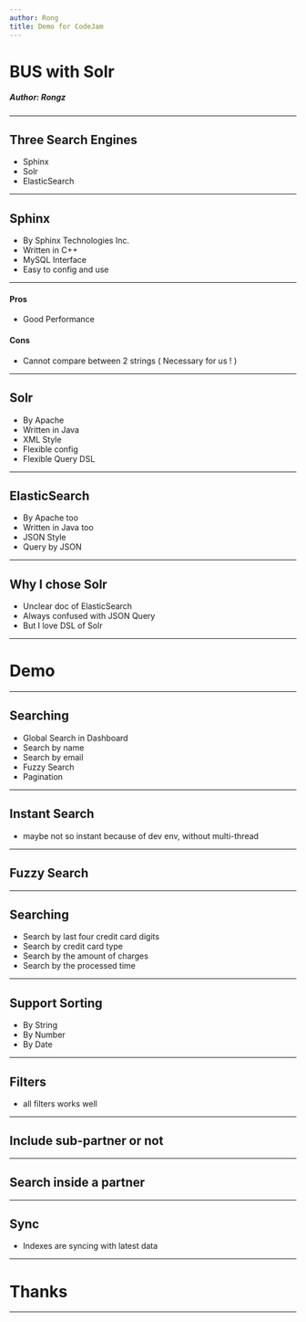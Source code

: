 ```yaml
---
author: Rong
title: Demo for CodeJam
---
```


# BUS with Solr

##### Author: Rongz

---

## Three Search Engines

* Sphinx
* Solr
* ElasticSearch

---

## Sphinx

* By Sphinx Technologies Inc.
* Written in C++
* MySQL Interface
* Easy to config and use

---

#### Pros

* Good Performance

#### Cons

* Cannot compare between 2 strings ( Necessary for us ! )

---

## Solr

* By Apache
* Written in Java
* XML Style
* Flexible config
* Flexible Query DSL

---

## ElasticSearch

* By Apache too
* Written in Java too
* JSON Style
* Query by JSON

---
## Why I chose Solr

* Unclear doc of ElasticSearch
* Always confused with JSON Query
* But I love DSL of Solr

---

# Demo

---

## Searching

* Global Search in Dashboard
* Search by name
* Search by email
* Fuzzy Search
* Pagination

---

## Instant Search

* maybe not so instant because of dev env, without multi-thread

---

## Fuzzy Search

---

## Searching

* Search by last four credit card digits
* Search by credit card type
* Search by the amount of charges
* Search by the processed time

---

## Support Sorting

* By String
* By Number
* By Date

---

## Filters

* all filters works well

---

## Include sub-partner or not

---

## Search inside a partner

---

## Sync

* Indexes are syncing with latest data

---

# Thanks

---
